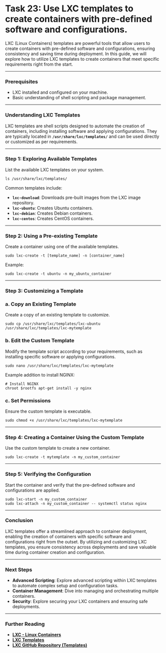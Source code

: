 # Task 23: Use LXC templates to create containers with pre-defined software and configurations.

LXC (Linux Containers) templates are powerful tools that allow users to create containers with pre-defined software and configurations, ensuring consistency and saving time during deployment. In this guide, we will explore how to utilize LXC templates to create containers that meet specific requirements right from the start.

---

### Prerequisites

- LXC installed and configured on your machine.
- Basic understanding of shell scripting and package management.

---

### Understanding LXC Templates

LXC templates are shell scripts designed to automate the creation of containers, including installing software and applying configurations. They are typically located in **`/usr/share/lxc/templates/`** and can be used directly or customized as per requirements.

---

### Step 1: Exploring Available Templates

List the available LXC templates on your system.

```
ls /usr/share/lxc/templates/
```

Common templates include:

- **`lxc-download`**: Downloads pre-built images from the LXC image repository.
- **`lxc-ubuntu`**: Creates Ubuntu containers.
- **`lxc-debian`**: Creates Debian containers.
- **`lxc-centos`**: Creates CentOS containers.

---

### Step 2: Using a Pre-existing Template

Create a container using one of the available templates.

```
sudo lxc-create -t [template_name] -n [container_name]
```

Example:

```
sudo lxc-create -t ubuntu -n my_ubuntu_container
```

---

### Step 3: Customizing a Template

### **a. Copy an Existing Template**

Create a copy of an existing template to customize.

```
sudo cp /usr/share/lxc/templates/lxc-ubuntu /usr/share/lxc/templates/lxc-mytemplate
```

### **b. Edit the Custom Template**

Modify the template script according to your requirements, such as installing specific software or applying configurations.

```
sudo nano /usr/share/lxc/templates/lxc-mytemplate
```

Example addition to install NGINX:

```
# Install NGINX
chroot $rootfs apt-get install -y nginx
```

### **c. Set Permissions**

Ensure the custom template is executable.

```
sudo chmod +x /usr/share/lxc/templates/lxc-mytemplate
```

---

### Step 4: Creating a Container Using the Custom Template

Use the custom template to create a new container.

```
sudo lxc-create -t mytemplate -n my_custom_container
```

---

### Step 5: Verifying the Configuration

Start the container and verify that the pre-defined software and configurations are applied.

```
sudo lxc-start -n my_custom_container
sudo lxc-attach -n my_custom_container -- systemctl status nginx
```

---

### Conclusion

LXC templates offer a streamlined approach to container deployment, enabling the creation of containers with specific software and configurations right from the outset. By utilizing and customizing LXC templates, you ensure consistency across deployments and save valuable time during container creation and configuration.

---

### Next Steps

- **Advanced Scripting**: Explore advanced scripting within LXC templates to automate complex setup and configuration tasks.
- **Container Management**: Dive into managing and orchestrating multiple containers.
- **Security**: Explore securing your LXC containers and ensuring safe deployments.

---

### Further Reading

- **[LXC - Linux Containers](https://linuxcontainers.org/)**
- **[LXC Templates](https://linuxcontainers.org/lxc/manpages/man1/lxc-create.1.html)**
- **[LXC GitHub Repository (Templates)](https://github.com/lxc/lxc/tree/master/templates)**